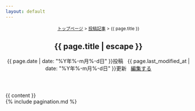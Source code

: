 ```yaml
---
layout: default
---
```

<main class="container">
<article class="post">
    <header class="post-header">
<small><a href="{{ site.url }}">トップページ</a>&nbsp;&gt;&nbsp;<a href="/articles/">投稿記事</a>&nbsp;&gt;&nbsp;{{ page.title }}</small>
        <h1 itemprop="name headline">{{ page.title | escape }}</h1>
        <p class="meta">
            {{ page.date | date: "%Y年%-m月%-d日" }}投稿
            &nbsp;
            {{ page.last_modified_at | date: "%Y年%-m月%-d日" }}更新
            &nbsp;
            <i class="fa-pencil"></i>
            <a href="https://github.com/{{ site.repository }}/blob/master/{{ page.path }}">編集する</a>
        </p>
    </header>
<div class="post-content">
{{ content }}
</div>
</article>
<div id="back-to-top">
    <i class="fa-angle-up"></i>
</div>
</main>
<div id="push"></div>
</div>
{% include pagination.md %}
